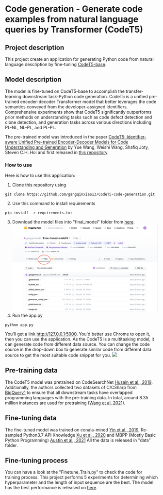 # Code generation -  Generate code examples from natural language queries by Transformer (CodeT5)


## Project description

This project create an application for generating Python code from natural language description by fine-tuning [CodeT5-base](https://huggingface.co/Salesforce/codet5-base).

## Model description

The model is fine-tuned on CodeT5-base to accomplish the transfer-learning downstream task-Python code generation. CodeT5 is a unified pre-trained encoder-decoder Transformer model that better leverages the code semantics conveyed from the developer-assigned identifiers. Comprehensive experiments show that CodeT5 significantly outperforms prior methods on understanding tasks such as code defect detection and clone detection, and generation tasks across various directions including PL-NL, NL-PL, and PL-PL. 

The pre-trained model was introduced in the paper [CodeT5: Identifier-aware Unified Pre-trained Encoder-Decoder Models
for Code Understanding and Generation](https://arxiv.org/abs/2109.00859) by Yue Wang, Weishi Wang, Shafiq Joty, Steven C.H. Hoi and first released in [this repository](https://github.com/salesforce/CodeT5). 

### How to use

Here is how to use this application:

1. Clone this repository using 
```
git clone https://github.com/gangqinxiao13/CodeT5-code-generation.git
```
2. Use this command to install requirements
```
pip install -r requirements.txt
```
3. Download the model files into "final_model" folder from [here](https://huggingface.co/gangqinxiao13/fine-tuned-codet5).
![](static/model_file_readme.png)
4. Run the app.py
```
python app.py
```
You'll get a link http://127.0.0.1:5000. You'd better use Chrome to open it, then you can use the application.
As the CodeT5 is a multitasking model, it can generate code from different data source. You can change the code source in the drop-down box to generate similar code from different data source to get the most suitable code snippet for you.
![](static/python_code_generator.png)

## Pre-training data

The CodeT5 model was pretrained on CodeSearchNet [Husain et al., 2019](https://arxiv.org/abs/1909.09436). Additionally, the authors collected two datasets of C/CSharp from [BigQuery1](https://console.cloud.google.com/marketplace/details/github/github-repos) to ensure that all downstream tasks have overlapped programming languages with the pre-training data. In total, around 8.35 million instances are used for pretraining ([Wang et al, 2021](https://arxiv.org/abs/2109.00859)).

## Fine-tuning data

The fine-tuned model was trained on conala-mined [Yin et al., 2019](https://arxiv.org/abs/1805.08949), Re-sampled Python3.7 API Knowledge [Xu et al., 2020](https://arxiv.org/abs/2004.09015) and MBPP (Mostly Basic Python Programming) [Austin et al., 2021](https://arxiv.org/abs/2108.07732)
All the data is released in "data" folder.

## Fine-tuning process

You can have a look at the "Finetune_Train.py" to check the code for training process.
This project performs 5 experiments for determining which hyperparameter and the length of input sequence are the best.
The model has the best performance is released on [here](https://huggingface.co/gangqinxiao13/fine-tuned-codet5).
